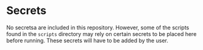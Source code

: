 # Secrets

No secretsa are included in this repository. However, some of the scripts found in the `scripts` directory may rely on certain secrets to be placed here before running. These secrets will have to be added by the user.

